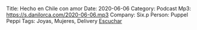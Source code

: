 Title: Hecho en Chile con amor
Date: 2020-06-06
Category: Podcast
Mp3: https://s.danilorca.com/2020-06-06.mp3
Company: Six.p
Person: Puppel Peppi
Tags: Joyas, Mujeres, Delivery
<a href="https://s.danilorca.com/2020-06-06.mp3" type="audio/mpeg">
Escuchar
</a>

